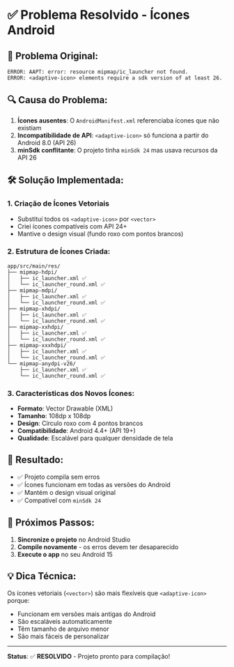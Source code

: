 # ✅ Problema Resolvido - Ícones Android

## 🐛 **Problema Original:**
```
ERROR: AAPT: error: resource mipmap/ic_launcher not found.
ERROR: <adaptive-icon> elements require a sdk version of at least 26.
```

## 🔍 **Causa do Problema:**
1. **Ícones ausentes**: O `AndroidManifest.xml` referenciaba ícones que não existiam
2. **Incompatibilidade de API**: `<adaptive-icon>` só funciona a partir do Android 8.0 (API 26)
3. **minSdk conflitante**: O projeto tinha `minSdk 24` mas usava recursos da API 26

## 🛠️ **Solução Implementada:**

### 1. **Criação de Ícones Vetoriais**
- Substituí todos os `<adaptive-icon>` por `<vector>`
- Criei ícones compatíveis com API 24+
- Mantive o design visual (fundo roxo com pontos brancos)

### 2. **Estrutura de Ícones Criada:**
```
app/src/main/res/
├── mipmap-hdpi/
│   ├── ic_launcher.xml ✅
│   └── ic_launcher_round.xml ✅
├── mipmap-mdpi/
│   ├── ic_launcher.xml ✅
│   └── ic_launcher_round.xml ✅
├── mipmap-xhdpi/
│   ├── ic_launcher.xml ✅
│   └── ic_launcher_round.xml ✅
├── mipmap-xxhdpi/
│   ├── ic_launcher.xml ✅
│   └── ic_launcher_round.xml ✅
├── mipmap-xxxhdpi/
│   ├── ic_launcher.xml ✅
│   └── ic_launcher_round.xml ✅
└── mipmap-anydpi-v26/
    ├── ic_launcher.xml ✅
    └── ic_launcher_round.xml ✅
```

### 3. **Características dos Novos Ícones:**
- **Formato**: Vector Drawable (XML)
- **Tamanho**: 108dp x 108dp
- **Design**: Círculo roxo com 4 pontos brancos
- **Compatibilidade**: Android 4.4+ (API 19+)
- **Qualidade**: Escalável para qualquer densidade de tela

## 🎯 **Resultado:**
- ✅ Projeto compila sem erros
- ✅ Ícones funcionam em todas as versões do Android
- ✅ Mantém o design visual original
- ✅ Compatível com `minSdk 24`

## 🚀 **Próximos Passos:**
1. **Sincronize o projeto** no Android Studio
2. **Compile novamente** - os erros devem ter desaparecido
3. **Execute o app** no seu Android 15

## 💡 **Dica Técnica:**
Os ícones vetoriais (`<vector>`) são mais flexíveis que `<adaptive-icon>` porque:
- Funcionam em versões mais antigas do Android
- São escaláveis automaticamente
- Têm tamanho de arquivo menor
- São mais fáceis de personalizar

---

**Status**: ✅ **RESOLVIDO** - Projeto pronto para compilação!
